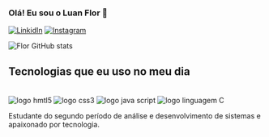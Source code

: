 ### Olá! Eu sou o Luan Flor 👋

[![LinkidIn](https://img.shields.io/badge/LinkedIn-0077B5?style=for-the-badge&logo=linkedin&logoColor=white)](https://www.linkedin.com/in/luan-flor-2287b2262)
[![Instagram](https://img.shields.io/badge/Instagram-E4405F?style=for-the-badge&logo=instagram&logoColor=white)](https://www.instagram.com/gust.flor/)

![Flor GitHub stats](https://github-readme-stats.vercel.app/api?username=Flor-Gust&show_icons=true&theme=dracula)

## Tecnologias que eu uso no meu dia

<div style="display: inline-block"><br/>
    <img align="center" alt="logo hmtl5" src="https://img.shields.io/badge/HTML5-E34F26?style=for-the-badge&logo=html5&logoColor=white">
    <img align="center" alt="logo css3" src="https://img.shields.io/badge/CSS3-1572B6?style=for-the-badge&logo=css3&logoColor=white">
    <img align="center" alt="logo java script" src="https://img.shields.io/badge/JavaScript-323330?style=for-the-badge&logo=javascript&logoColor=F7DF1E">
    <img align="center" alt="logo linguagem C" src="https://img.shields.io/badge/C-00599C?style=for-the-badge&logo=c&logoColor=white">
</div><br/>

Estudante do segundo período de análise e desenvolvimento de sistemas e apaixonado por tecnologia.

